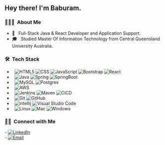 <h2> Hey there! I'm Baburam.</h2>

<h3> 👨🏻‍💻 &nbsp;About Me </h3>

- 🤔 &nbsp; Full-Stack Java & React Developer and Application Support.
- 🎓 &nbsp; Studied Master Of Information Technology from Central Queensland University Australia.

<h3> 🛠 &nbsp;Tech Stack</h3>

-  &nbsp;
  ![HTML5](https://img.shields.io/badge/-HTML5-333333?style=flat&logo=HTML5)
  ![CSS](https://img.shields.io/badge/-CSS-333333?style=flat&logo=CSS3&logoColor=1572B6)
  ![JavaScript](https://img.shields.io/badge/-JavaScript-333333?style=flat&logo=javascript)
  ![Bootstrap](https://img.shields.io/badge/-Bootstrap-333333?style=flat&logo=bootstrap&logoColor=563D7C)
  ![React](https://img.shields.io/badge/-React-333333?style=flat&logo=react)
-  &nbsp;
  ![Java](https://img.shields.io/badge/-Java-333333?style=flat&logo=java)
  ![Spring](https://img.shields.io/badge/-Spring-333333?style=flat&logo=spring&logoColor=1572B6)
  ![SpringBoot](https://img.shields.io/badge/-SpringBoot-333333?style=flat&logo=springboot)
-  &nbsp;
  ![MySQL](https://img.shields.io/badge/-MySQL-333333?style=flat&logo=mysql)
  ![Postgres](https://img.shields.io/badge/-Postgres-333333?style=flat&logo=postgres&logoColor=1572B6)
-  &nbsp;
  ![AWS](https://img.shields.io/badge/-AWS-333333?style=flat&logo=aws)
-  &nbsp;
  ![Jenkins](https://img.shields.io/badge/-Jenkins-333333?style=flat&logo=jenkins)
  ![Maven](https://img.shields.io/badge/-Maven-333333?style=flat&logo=maven)
  ![CICD](https://img.shields.io/badge/-CICD-333333?style=flat&logo=cicd)
-  &nbsp;
  ![Git](https://img.shields.io/badge/-Git-333333?style=flat&logo=git)
  ![GitHub](https://img.shields.io/badge/-GitHub-333333?style=flat&logo=github)
-  &nbsp;
  ![intellij](https://img.shields.io/badge/-Intellij-333333?style=flat&logo=intellij&logoColor=007ACC)
  ![Visual Studio Code](https://img.shields.io/badge/-Visual%20Studio%20Code-333333?style=flat&logo=visual-studio-code&logoColor=007ACC)
- &nbsp;
  ![Linux](https://img.shields.io/badge/-Linux-333333?style=flat&logo=linux)
  ![Mac](https://img.shields.io/badge/-Mac-333333?style=flat&logo=macos)
  ![Windows](https://img.shields.io/badge/-Windows-333333?style=flat&logo=windows)
 
<h3> 🤝🏻 &nbsp;Connect with Me </h3>

<p>
 - <a href="https://www.linkedin.com/in/baburam-neupane/"><img alt="LinkedIn" src="https://img.shields.io/badge/-Baburam Neupane-blue?style=flat-square&logo=linkedin"></a>
  </br>
-  <a href="mailto:neupanebabu828@gmail.com"><img alt="Email" src="https://img.shields.io/badge/-Baburam Neupane-blue?style=flat-square&logo=gmail"></a>
</p>
